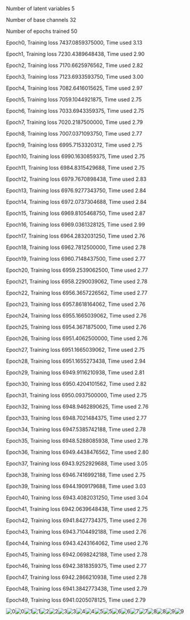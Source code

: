 Number of latent variables 	5

Number of base channels 	32

Number of epochs trained 	50

Epoch0, Training loss 7437.0859375000, Time used 3.13

Epoch1, Training loss 7230.4389648438, Time used 2.90

Epoch2, Training loss 7170.6625976562, Time used 2.82

Epoch3, Training loss 7123.6933593750, Time used 3.00

Epoch4, Training loss 7082.6416015625, Time used 2.97

Epoch5, Training loss 7059.1044921875, Time used 2.75

Epoch6, Training loss 7033.6943359375, Time used 2.75

Epoch7, Training loss 7020.2187500000, Time used 2.79

Epoch8, Training loss 7007.0371093750, Time used 2.77

Epoch9, Training loss 6995.7153320312, Time used 2.75

Epoch10, Training loss 6990.1630859375, Time used 2.75

Epoch11, Training loss 6984.8315429688, Time used 2.75

Epoch12, Training loss 6979.7670898438, Time used 2.83

Epoch13, Training loss 6976.9277343750, Time used 2.84

Epoch14, Training loss 6972.0737304688, Time used 2.84

Epoch15, Training loss 6969.8105468750, Time used 2.87

Epoch16, Training loss 6969.0361328125, Time used 2.99

Epoch17, Training loss 6964.2832031250, Time used 2.76

Epoch18, Training loss 6962.7812500000, Time used 2.78

Epoch19, Training loss 6960.7148437500, Time used 2.77

Epoch20, Training loss 6959.2539062500, Time used 2.77

Epoch21, Training loss 6958.2290039062, Time used 2.78

Epoch22, Training loss 6956.3657226562, Time used 2.77

Epoch23, Training loss 6957.8618164062, Time used 2.76

Epoch24, Training loss 6955.1665039062, Time used 2.76

Epoch25, Training loss 6954.3671875000, Time used 2.76

Epoch26, Training loss 6951.4062500000, Time used 2.76

Epoch27, Training loss 6951.1665039062, Time used 2.75

Epoch28, Training loss 6951.1655273438, Time used 2.94

Epoch29, Training loss 6949.9116210938, Time used 2.81

Epoch30, Training loss 6950.4204101562, Time used 2.82

Epoch31, Training loss 6950.0937500000, Time used 2.75

Epoch32, Training loss 6948.9462890625, Time used 2.76

Epoch33, Training loss 6948.7021484375, Time used 2.77

Epoch34, Training loss 6947.5385742188, Time used 2.78

Epoch35, Training loss 6948.5288085938, Time used 2.78

Epoch36, Training loss 6949.4438476562, Time used 2.80

Epoch37, Training loss 6943.9252929688, Time used 3.05

Epoch38, Training loss 6946.7416992188, Time used 2.75

Epoch39, Training loss 6944.1909179688, Time used 3.03

Epoch40, Training loss 6943.4082031250, Time used 3.04

Epoch41, Training loss 6942.0639648438, Time used 2.75

Epoch42, Training loss 6941.8427734375, Time used 2.76

Epoch43, Training loss 6943.7104492188, Time used 2.76

Epoch44, Training loss 6943.4243164062, Time used 2.76

Epoch45, Training loss 6942.0698242188, Time used 2.78

Epoch46, Training loss 6942.3818359375, Time used 2.77

Epoch47, Training loss 6942.2866210938, Time used 2.78

Epoch48, Training loss 6941.3842773438, Time used 2.79

Epoch49, Training loss 6941.0205078125, Time used 2.79

![0](./0.png)![0](./test_0.png)![1](./1.png)![1](./test_1.png)![2](./2.png)![2](./test_2.png)![3](./3.png)![3](./test_3.png)![4](./4.png)![4](./test_4.png)![5](./5.png)![5](./test_5.png)![6](./6.png)![6](./test_6.png)![7](./7.png)![7](./test_7.png)![8](./8.png)![8](./test_8.png)![9](./9.png)![9](./test_9.png)